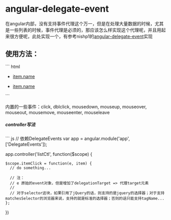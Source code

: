 angular-delegate-event
======================

<p>在angular内部，没有支持事件代理这个万一，但是在处理大量数据的时候，尤其是一些列表的时候，事件代理是必须的，那应该怎么样实现这个代理呢，并且用起来很方便呢，此处实现一个，有参考nishp1的<a href="https://github.com/nishp1/angular-delegate-event/blob/master/src/angular-delegates.js">angular-delegate-event</a>实现</p>
<h2>使用方法：</h2>
``` html
  <ul dg-click="itemClick($event, item)" selector="a">
    <li ng-repeat="item in items"><a href="javascript:;">item.name</a></li>
  </ul>
  
  <ul dg-event="itemClick($event, item)" event-name="click" selector="li">
    <li ng-repeat="item in items"><a href="javascript:;">item.name</a></li>
  </ul>
```
<p>内置的一些事件：click, dblclick, mousedown, mouseup, mouseover, mouseout, mousemove, mouseenter, mouseleave</p>
<h5>controller写法</h5>
``` js
  // 依赖DelegateEvents
  var app = angular.module('app', ['DelegateEvents']);
  
  app.controller('listCtl', function($scope) {
    
    $scope.itemClick = function(e, item) {
      // do something...
      
      // 注：
      // e 原始的event对象，但是增加了delegationTarget => 代理target元素
      //
      // 对于selector这块，如果引用了jQuery的话，则支持的是jquery的选择器；对于支持matchesSelector的浏览器来说，支持的就是标准的选择器；否则的话只能支持tagName...
    };
  })
```
